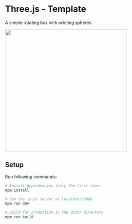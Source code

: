 # Three.js - Template

A simple rotating box with orbiting spheres.

<img src="https://user-images.githubusercontent.com/36053435/185161726-b69b90c8-0796-4803-9147-b37bf579ade4.png" width="400">

## Setup

Run following commands:

```bash
# Install dependencies (only the first time)
npm install

# Run the local server at localhost:8080
npm run dev

# Build for production in the dist/ directory
npm run build
```
